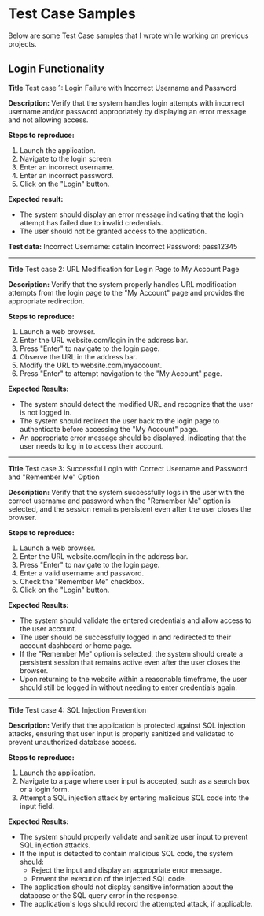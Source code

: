 # Test Case Samples
Below are some Test Case samples that I wrote while working on previous projects.

Login Functionality
---------------------
**Title**
Test case 1: Login Failure with Incorrect Username and Password

**Description:**
Verify that the system handles login attempts with incorrect username and/or password appropriately by displaying an error message and not allowing access.

**Steps to reproduce:**
1. Launch the application.
2. Navigate to the login screen.
3. Enter an incorrect username.
4. Enter an incorrect password.
5. Click on the "Login" button.

**Expected result:**
- The system should display an error message indicating that the login attempt has failed due to invalid credentials.
- The user should not be granted access to the application.

**Test data:**
Incorrect Username: catalin
Incorrect Password: pass12345

----------------------

**Title**
Test case 2: URL Modification for Login Page to My Account Page 

**Description:**
Verify that the system properly handles URL modification attempts from the login page to the "My Account" page and provides the appropriate redirection.

**Steps to reproduce:**
1. Launch a web browser.
2. Enter the URL website.com/login in the address bar.
3. Press "Enter" to navigate to the login page.
4. Observe the URL in the address bar.
5. Modify the URL to website.com/myaccount.
6. Press "Enter" to attempt navigation to the "My Account" page.

**Expected Results:**
- The system should detect the modified URL and recognize that the user is not logged in.
- The system should redirect the user back to the login page to authenticate before accessing the "My Account" page.
- An appropriate error message should be displayed, indicating that the user needs to log in to access their account.

---------------------------

**Title**
Test case 3: Successful Login with Correct Username and Password and "Remember Me" Option

**Description:**
Verify that the system successfully logs in the user with the correct username and password when the "Remember Me" option is selected, and the session remains persistent even after the user closes the browser.

**Steps to reproduce:**
1. Launch a web browser.
2. Enter the URL website.com/login in the address bar.
3. Press "Enter" to navigate to the login page.
4. Enter a valid username and password.
5. Check the "Remember Me" checkbox.
6. Click on the "Login" button.

**Expected Results:**
- The system should validate the entered credentials and allow access to the user account.
- The user should be successfully logged in and redirected to their account dashboard or home page.
- If the "Remember Me" option is selected, the system should create a persistent session that remains active even after the user closes the browser.
- Upon returning to the website within a reasonable timeframe, the user should still be logged in without needing to enter credentials again.

---------------------------

**Title**
Test case 4: SQL Injection Prevention

**Description:**
Verify that the application is protected against SQL injection attacks, ensuring that user input is properly sanitized and validated to prevent unauthorized database access.

**Steps to reproduce:**
1. Launch the application.
2. Navigate to a page where user input is accepted, such as a search box or a login form.
3. Attempt a SQL injection attack by entering malicious SQL code into the input field.

**Expected Results:**
- The system should properly validate and sanitize user input to prevent SQL injection attacks.
- If the input is detected to contain malicious SQL code, the system should:
    - Reject the input and display an appropriate error message.
    - Prevent the execution of the injected SQL code.
- The application should not display sensitive information about the database or the SQL query error in the response.
- The application's logs should record the attempted attack, if applicable.

